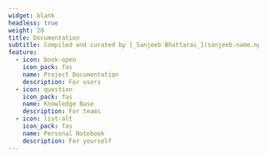 ```yaml
---
widget: blank
headless: true
weight: 20
title: Documentation
subtitle: Compiled and curated by [_Sanjeeb Bhattarai_](sanjeeb.name.np) ✨
feature:
  - icon: book-open
    icon_pack: fas
    name: Project Documentation
    description: For users
  - icon: question
    icon_pack: fas
    name: Knowledge Base
    description: For teams
  - icon: list-alt
    icon_pack: fas
    name: Personal Notebook
    description: For yourself
---
```

